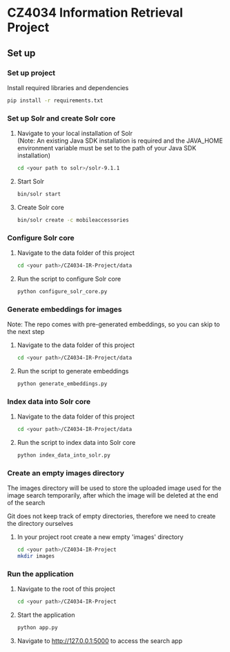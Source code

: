 # CZ4034 Information Retrieval Project

## Set up

### Set up project

Install required libraries and dependencies

``` bash
pip install -r requirements.txt
```

### Set up Solr and create Solr core

1. Navigate to your local installation of Solr </br>
   (Note: An existing Java SDK installation is required and the JAVA_HOME environment variable must be set to the path of your Java SDK installation)

    ``` bash
    cd <your path to solr>/solr-9.1.1
    ```

2. Start Solr

    ``` bash
    bin/solr start
    ```

3. Create Solr core

    ``` bash
    bin/solr create -c mobileaccessories
    ```

### Configure Solr core

1. Navigate to the data folder of this project

    ```bash
    cd <your path>/CZ4034-IR-Project/data
    ```

2. Run the script to configure Solr core

    ```bash
    python configure_solr_core.py
    ```

### Generate embeddings for images

Note: The repo comes with pre-generated embeddings, so you can skip to the next step

1. Navigate to the data folder of this project

    ```bash
    cd <your path>/CZ4034-IR-Project/data
    ```

2. Run the script to generate embeddings

    ```bash
    python generate_embeddings.py
    ```

### Index data into Solr core

1. Navigate to the data folder of this project

    ```bash
    cd <your path>/CZ4034-IR-Project/data
    ```

2. Run the script to index data into Solr core

    ```bash
    python index_data_into_solr.py
    ```

### Create an empty images directory

The images directory will be used to store the uploaded image used for the image search temporarily, after which the image will be deleted at the end of the search

Git does not keep track of empty directories, therefore we need to create the directory ourselves

1. In your project root create a new empty 'images' directory

    ``` bash
    cd <your path>/CZ4034-IR-Project
    mkdir images
    ```

### Run the application

1. Navigate to the root of this project

    ```bash
    cd <your path>/CZ4034-IR-Project
    ```

2. Start the application

    ```bash
    python app.py
    ```

3. Navigate to <http://127.0.0.1:5000> to access the search app
